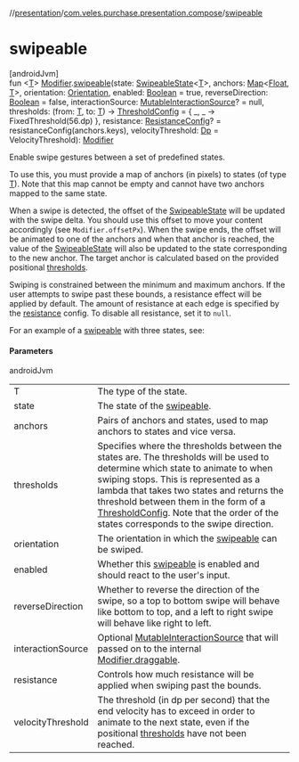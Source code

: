 //[presentation](../../index.md)/[com.veles.purchase.presentation.compose](index.md)/[swipeable](swipeable.md)

# swipeable

[androidJvm]\
fun &lt;[T](swipeable.md)&gt; [Modifier](https://developer.android.com/reference/kotlin/androidx/compose/ui/Modifier.html).[swipeable](swipeable.md)(state: [SwipeableState](-swipeable-state/index.md)&lt;[T](swipeable.md)&gt;, anchors: [Map](https://kotlinlang.org/api/latest/jvm/stdlib/kotlin.collections/-map/index.html)&lt;[Float](https://kotlinlang.org/api/latest/jvm/stdlib/kotlin/-float/index.html), [T](swipeable.md)&gt;, orientation: [Orientation](https://developer.android.com/reference/kotlin/androidx/compose/foundation/gestures/Orientation.html), enabled: [Boolean](https://kotlinlang.org/api/latest/jvm/stdlib/kotlin/-boolean/index.html) = true, reverseDirection: [Boolean](https://kotlinlang.org/api/latest/jvm/stdlib/kotlin/-boolean/index.html) = false, interactionSource: [MutableInteractionSource](https://developer.android.com/reference/kotlin/androidx/compose/foundation/interaction/MutableInteractionSource.html)? = null, thresholds: (from: [T](swipeable.md), to: [T](swipeable.md)) -&gt; [ThresholdConfig](-threshold-config/index.md) = { _, _ -&gt; FixedThreshold(56.dp) }, resistance: [ResistanceConfig](-resistance-config/index.md)? = resistanceConfig(anchors.keys), velocityThreshold: [Dp](https://developer.android.com/reference/kotlin/androidx/compose/ui/unit/Dp.html) = VelocityThreshold): [Modifier](https://developer.android.com/reference/kotlin/androidx/compose/ui/Modifier.html)

Enable swipe gestures between a set of predefined states.

To use this, you must provide a map of anchors (in pixels) to states (of type [T](swipeable.md)). Note that this map cannot be empty and cannot have two anchors mapped to the same state.

When a swipe is detected, the offset of the [SwipeableState](-swipeable-state/index.md) will be updated with the swipe delta. You should use this offset to move your content accordingly (see `Modifier.offsetPx`). When the swipe ends, the offset will be animated to one of the anchors and when that anchor is reached, the value of the [SwipeableState](-swipeable-state/index.md) will also be updated to the state corresponding to the new anchor. The target anchor is calculated based on the provided positional [thresholds](swipeable.md).

Swiping is constrained between the minimum and maximum anchors. If the user attempts to swipe past these bounds, a resistance effect will be applied by default. The amount of resistance at each edge is specified by the [resistance](swipeable.md) config. To disable all resistance, set it to `null`.

For an example of a [swipeable](swipeable.md) with three states, see:

#### Parameters

androidJvm

| | |
|---|---|
| T | The type of the state. |
| state | The state of the [swipeable](swipeable.md). |
| anchors | Pairs of anchors and states, used to map anchors to states and vice versa. |
| thresholds | Specifies where the thresholds between the states are. The thresholds will be used to determine which state to animate to when swiping stops. This is represented as a lambda that takes two states and returns the threshold between them in the form of a [ThresholdConfig](-threshold-config/index.md). Note that the order of the states corresponds to the swipe direction. |
| orientation | The orientation in which the [swipeable](swipeable.md) can be swiped. |
| enabled | Whether this [swipeable](swipeable.md) is enabled and should react to the user's input. |
| reverseDirection | Whether to reverse the direction of the swipe, so a top to bottom swipe will behave like bottom to top, and a left to right swipe will behave like right to left. |
| interactionSource | Optional [MutableInteractionSource](https://developer.android.com/reference/kotlin/androidx/compose/foundation/interaction/MutableInteractionSource.html) that will passed on to the internal [Modifier.draggable](https://developer.android.com/reference/kotlin/androidx/compose/foundation/gestures/package-summary.html). |
| resistance | Controls how much resistance will be applied when swiping past the bounds. |
| velocityThreshold | The threshold (in dp per second) that the end velocity has to exceed in order to animate to the next state, even if the positional [thresholds](swipeable.md) have not been reached. |
